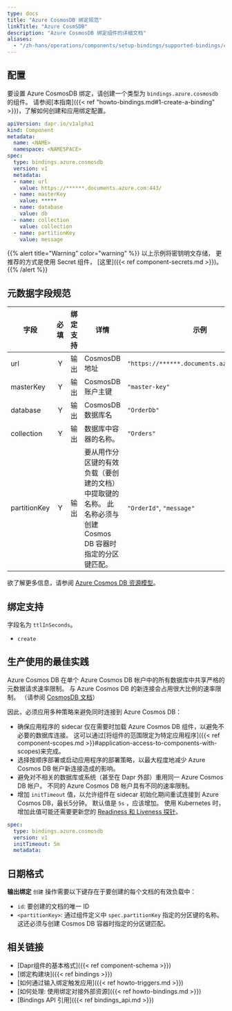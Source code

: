 ```yaml
---
type: docs
title: "Azure CosmosDB 绑定规范"
linkTitle: "Azure CosmSDB"
description: "Azure CosmosDB 绑定组件的详细文档"
aliases:
  - "/zh-hans/operations/components/setup-bindings/supported-bindings/cosmosdb/"
---
```


## 配置

要设置 Azure CosmosDB 绑定，请创建一个类型为 `bindings.azure.cosmosdb` 的组件。 请参阅[本指南]({{< ref "howto-bindings.md#1-create-a-binding" >}})，了解如何创建和应用绑定配置。


```yaml
apiVersion: dapr.io/v1alpha1
kind: Component
metadata:
  name: <NAME>
  namespace: <NAMESPACE>
spec:
  type: bindings.azure.cosmosdb
  version: v1
  metadata:
  - name: url
    value: https://******.documents.azure.com:443/
  - name: masterKey
    value: *****
  - name: database
    value: db
  - name: collection
    value: collection
  - name: partitionKey
    value: message
```

{{% alert title="Warning" color="warning" %}}
以上示例将密钥明文存储， 更推荐的方式是使用 Secret 组件， [这里]({{< ref component-secrets.md >}})。
{{% /alert %}}

## 元数据字段规范

| 字段           | 必填 | 绑定支持 | 详情                                                           | 示例                                          |
| ------------ |:--:| ---- | ------------------------------------------------------------ | ------------------------------------------- |
| url          | Y  | 输出   | CosmosDB 地址                                                  | `"https://******.documents.azure.com:443/"` |
| masterKey    | Y  | 输出   | CosmosDB 账户主键                                                | `"master-key"`                              |
| database     | Y  | 输出   | CosmosDB 数据库名                                                | `"OrderDb"`                                 |
| collection   | Y  | 输出   | 数据库中容器的名称。                                                   | `"Orders"`                                  |
| partitionKey | Y  | 输出   | 要从用作分区键的有效负载（要创建的文档）中提取键的名称。 此名称必须与创建 Cosmos DB 容器时指定的分区键匹配。 | `"OrderId"`, `"message"`                    |

欲了解更多信息，请参阅 [Azure Cosmos DB 资源模型](https://docs.microsoft.com/azure/cosmos-db/account-databases-containers-items)。

## 绑定支持

字段名为 `ttlInSeconds`。

- `create`

## 生产使用的最佳实践

Azure Cosmos DB 在单个 Azure Cosmos DB 帐户中的所有数据库中共享严格的元数据请求速率限制。 与 Azure Cosmos DB 的新连接会占用很大比例的速率限制。 （请参阅 [CosmosDB 文档](https://docs.microsoft.com/azure/cosmos-db/sql/troubleshoot-request-rate-too-large#recommended-solution-3)）

因此，必须应用多种策略来避免同时连接到 Azure Cosmos DB：

- 确保应用程序的 sidecar 仅在需要时加载 Azure Cosmos DB 组件，以避免不必要的数据库连接。 这可以通过[将组件的范围限定为特定应用程序]({{< ref component-scopes.md >}}#application-access-to-components-with-scopes)来完成。
- 选择按顺序部署或启动应用程序的部署策略，以最大程度地减少 Azure Cosmos DB 帐户新连接造成的影响。
- 避免对不相关的数据库或系统（甚至在 Dapr 外部）重用同一 Azure Cosmos DB 帐户。 不同的 Azure Cosmos DB 帐户具有不同的速率限制。
- 增加 `initTimeout` 值，以允许组件在 sidecar 初始化期间重试连接到 Azure Cosmos DB，最长5分钟。 默认值是 `5s` ，应该增加。 使用 Kubernetes 时，增加此值可能还需要更新您的 [Readiness 和 Liveness 探针](https://kubernetes.io/docs/tasks/configure-pod-container/configure-liveness-readiness-startup-probes/)。

```yaml
spec:
  type: bindings.azure.cosmosdb
  version: v1
  initTimeout: 5m
  metadata:
```

## 日期格式

**输出绑定** `创建` 操作需要以下键存在于要创建的每个文档的有效负载中：
- `id`: 要创建的文档的唯一 ID
- `<partitionKey>`: 通过组件定义中 `spec.partitionKey` 指定的分区键的名称。 这还必须与创建 Cosmos DB 容器时指定的分区键匹配。

## 相关链接

- [Dapr组件的基本格式]({{< ref component-schema >}})
- [绑定构建块]({{< ref bindings >}})
- [如何通过输入绑定触发应用]({{< ref howto-triggers.md >}})
- [如何处理: 使用绑定对接外部资源]({{< ref howto-bindings.md >}})
- [Bindings API 引用]({{< ref bindings_api.md >}})
